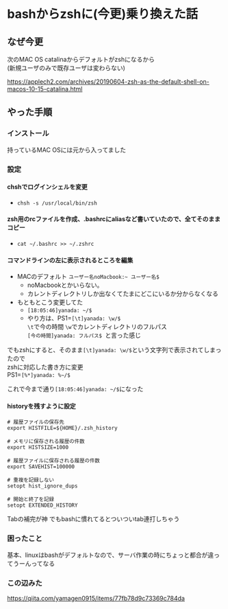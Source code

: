 # bashからzshに(今更)乗り換えた話

## なぜ今更
次のMAC OS catalinaからデフォルトがzshになるから  
(新規ユーザのみで既存ユーザは変わらない)

https://applech2.com/archives/20190604-zsh-as-the-default-shell-on-macos-10-15-catalina.html  

## やった手順
### インストール
持っているMAC OSには元から入ってました

### 設定
#### chshでログインシェルを変更
- `chsh -s /usr/local/bin/zsh`

#### zsh用のrcファイルを作成、.bashrcにaliasなど書いていたので、全てそのままコピー
- `cat ~/.bashrc >> ~/.zshrc`

#### コマンドラインの左に表示されるところを編集
- MACのデフォルト `ユーザー名noMacbook:~ ユーザー名$ `
  - noMacbookとかいらない。
  - カレントディレクトリしか出なくてたまにどこにいるか分からなくなる
- もともとこう変更してた
  - `[18:05:46]yanada: ~/$`
  - やり方は、PS1=`[\t]yanada: \w/$`  
     `\t`で今の時間 `\w`でカレントディレクトリのフルパス  
     `[今の時間]yanada: フルパス$ `と言った感じ
     
でもzshにすると、そのまま`[\t]yanada: \w/$`という文字列で表示されてしまったので  
zshに対応した書き方に変更  
PS1=`[%*]yanada: %~/$ `  

これで今まで通り`[18:05:46]yanada: ~/$`になった

#### historyを残すように設定
```
# 履歴ファイルの保存先
export HISTFILE=${HOME}/.zsh_history

# メモリに保存される履歴の件数
export HISTSIZE=1000

# 履歴ファイルに保存される履歴の件数
export SAVEHIST=100000

# 重複を記録しない
setopt hist_ignore_dups

# 開始と終了を記録
setopt EXTENDED_HISTORY
```
Tabの補完が神
  でもbashに慣れてるとついついtab連打しちゃう
  

### 困ったこと
基本、linuxはbashがデフォルトなので、サーバ作業の時にちょっと都合が違ってうーんってなる

### この辺みた
https://qiita.com/yamagen0915/items/77fb78d9c73369c784da
